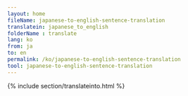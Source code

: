 ```yaml
---
layout: home
fileName: japanese-to-english-sentence-translation
translatein: japanese_to_english
folderName : translate
lang: ko
from: ja
to: en
permalink: /ko/japanese-to-english-sentence-translation
tool: japanese-to-english-sentence-translation
---
```

{% include section/translateinto.html %}